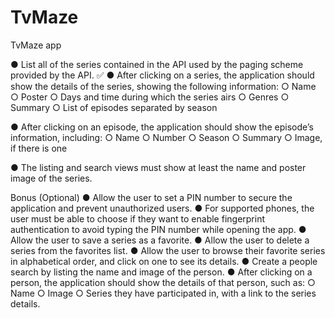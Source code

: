 # TvMaze
TvMaze app

● List all of the series contained in the API used by the paging scheme provided by the API. ✅
● After clicking on a series, the application should show the details of the series, showing the following information:
    ○ Name
    ○ Poster
    ○ Days and time during which the series airs
    ○ Genres
    ○ Summary
    ○ List of episodes separated by season
  
● After clicking on an episode, the application should show the episode’s information, including:
    ○ Name
    ○ Number
    ○ Season
    ○ Summary
    ○ Image, if there is one

● The listing and search views must show at least the name and poster image of the series.

Bonus (Optional)
● Allow the user to set a PIN number to secure the application and prevent unauthorized users.
● For supported phones, the user must be able to choose if they want to enable fingerprint authentication to avoid typing the PIN number while opening the app.
● Allow the user to save a series as a favorite.
● Allow the user to delete a series from the favorites list.
● Allow the user to browse their favorite series in alphabetical order, and click on one to see its details.
● Create a people search by listing the name and image of the person.
● After clicking on a person, the application should show the details of that person, such as:
    ○ Name
    ○ Image
    ○ Series they have participated in, with a link to the series details.